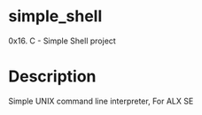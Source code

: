 # simple_shell
0x16. C - Simple Shell project


# Description
Simple UNIX command line interpreter, For ALX SE
